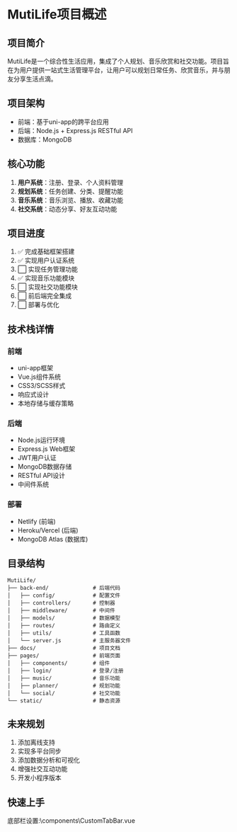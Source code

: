 # MutiLife项目概述

## 项目简介
MutiLife是一个综合性生活应用，集成了个人规划、音乐欣赏和社交功能。项目旨在为用户提供一站式生活管理平台，让用户可以规划日常任务、欣赏音乐，并与朋友分享生活点滴。

## 项目架构
- 前端：基于uni-app的跨平台应用
- 后端：Node.js + Express.js RESTful API
- 数据库：MongoDB

## 核心功能
1. **用户系统**：注册、登录、个人资料管理
2. **规划系统**：任务创建、分类、提醒功能
3. **音乐系统**：音乐浏览、播放、收藏功能
4. **社交系统**：动态分享、好友互动功能

## 项目进度
1. ✅ 完成基础框架搭建
2. ✅ 实现用户认证系统
3. ⬜️ 实现任务管理功能
4. ✅ 实现音乐功能模块
5. ⬜️ 实现社交功能模块
6. ⬜️ 前后端完全集成
7. ⬜️ 部署与优化

## 技术栈详情

### 前端
- uni-app框架
- Vue.js组件系统
- CSS3/SCSS样式
- 响应式设计
- 本地存储与缓存策略

### 后端
- Node.js运行环境
- Express.js Web框架
- JWT用户认证
- MongoDB数据存储
- RESTful API设计
- 中间件系统

### 部署
- Netlify (前端)
- Heroku/Vercel (后端)
- MongoDB Atlas (数据库)

## 目录结构
```
MutiLife/
├── back-end/              # 后端代码
│   ├── config/            # 配置文件
│   ├── controllers/       # 控制器
│   ├── middleware/        # 中间件
│   ├── models/            # 数据模型
│   ├── routes/            # 路由定义
│   ├── utils/             # 工具函数
│   └── server.js          # 主服务器文件
├── docs/                  # 项目文档
├── pages/                 # 前端页面
│   ├── components/        # 组件
│   ├── login/             # 登录/注册
│   ├── music/             # 音乐功能
│   ├── planner/           # 规划功能
│   └── social/            # 社交功能
└── static/                # 静态资源
```

## 未来规划
1. 添加离线支持
2. 实现多平台同步
3. 添加数据分析和可视化
4. 增强社交互动功能
5. 开发小程序版本

## 快速上手
底部栏设置:\components\CustomTabBar.vue
